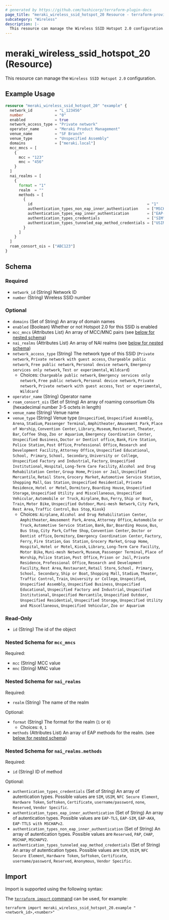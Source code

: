 ```yaml
---
# generated by https://github.com/hashicorp/terraform-plugin-docs
page_title: "meraki_wireless_ssid_hotspot_20 Resource - terraform-provider-meraki"
subcategory: "Wireless"
description: |-
  This resource can manage the Wireless SSID Hotspot 2.0 configuration.
---
```


# meraki_wireless_ssid_hotspot_20 (Resource)

This resource can manage the `Wireless SSID Hotspot 2.0` configuration.

## Example Usage

```terraform
resource "meraki_wireless_ssid_hotspot_20" "example" {
  network_id          = "L_123456"
  number              = "0"
  enabled             = true
  network_access_type = "Private network"
  operator_name       = "Meraki Product Management"
  venue_name          = "SF Branch"
  venue_type          = "Unspecified Assembly"
  domains             = ["meraki.local"]
  mcc_mncs = [
    {
      mcc = "123"
      mnc = "456"
    }
  ]
  nai_realms = [
    {
      format = "1"
      realm  = ""
      methods = [
        {
          id                                                   = "1"
          authentication_types_non_eap_inner_authentication    = ["MSCHAPV2"]
          authentication_types_eap_inner_authentication        = ["EAP-TLS"]
          authentication_types_credentials                     = ["SIM"]
          authentication_types_tunneled_eap_method_credentials = ["USIM"]
        }
      ]
    }
  ]
  roam_consort_ois = ["ABC123"]
}
```

<!-- schema generated by tfplugindocs -->
## Schema

### Required

- `network_id` (String) Network ID
- `number` (String) Wireless SSID number

### Optional

- `domains` (Set of String) An array of domain names
- `enabled` (Boolean) Whether or not Hotspot 2.0 for this SSID is enabled
- `mcc_mncs` (Attributes List) An array of MCC/MNC pairs (see [below for nested schema](#nestedatt--mcc_mncs))
- `nai_realms` (Attributes List) An array of NAI realms (see [below for nested schema](#nestedatt--nai_realms))
- `network_access_type` (String) The network type of this SSID (`Private network`, `Private network with guest access`, `Chargeable public network`, `Free public network`, `Personal device network`, `Emergency services only network`, `Test or experimental`, `Wildcard`)
  - Choices: `Chargeable public network`, `Emergency services only network`, `Free public network`, `Personal device network`, `Private network`, `Private network with guest access`, `Test or experimental`, `Wildcard`
- `operator_name` (String) Operator name
- `roam_consort_ois` (Set of String) An array of roaming consortium OIs (hexadecimal number 3-5 octets in length)
- `venue_name` (String) Venue name
- `venue_type` (String) Venue type (`Unspecified`, `Unspecified Assembly`, `Arena`, `Stadium`, `Passenger Terminal`, `Amphitheater`, `Amusement Park`, `Place of Worship`, `Convention Center`, `Library`, `Museum`, `Restaurant`, `Theater`, `Bar`, `Coffee Shop`, `Zoo or Aquarium`, `Emergency Coordination Center`, `Unspecified Business`, `Doctor or Dentist office`, `Bank`, `Fire Station`, `Police Station`, `Post Office`, `Professional Office`, `Research and Development Facility`, `Attorney Office`, `Unspecified Educational`, `School, Primary`, `School, Secondary`, `University or College`, `Unspecified Factory and Industrial`, `Factory`, `Unspecified Institutional`, `Hospital`, `Long-Term Care Facility`, `Alcohol and Drug Rehabilitation Center`, `Group Home`, `Prison or Jail`, `Unspecified Mercantile`, `Retail Store`, `Grocery Market`, `Automotive Service Station`, `Shopping Mall`, `Gas Station`, `Unspecified Residential`, `Private Residence`, `Hotel or Motel`, `Dormitory`, `Boarding House`, `Unspecified Storage`, `Unspecified Utility and Miscellaneous`, `Unspecified Vehicular`, `Automobile or Truck`, `Airplane`, `Bus`, `Ferry`, `Ship or Boat`, `Train`, `Motor Bike`, `Unspecified Outdoor`, `Muni-mesh Network`, `City Park`, `Rest Area`, `Traffic Control`, `Bus Stop`, `Kiosk`)
  - Choices: `Airplane`, `Alcohol and Drug Rehabilitation Center`, `Amphitheater`, `Amusement Park`, `Arena`, `Attorney Office`, `Automobile or Truck`, `Automotive Service Station`, `Bank`, `Bar`, `Boarding House`, `Bus`, `Bus Stop`, `City Park`, `Coffee Shop`, `Convention Center`, `Doctor or Dentist office`, `Dormitory`, `Emergency Coordination Center`, `Factory`, `Ferry`, `Fire Station`, `Gas Station`, `Grocery Market`, `Group Home`, `Hospital`, `Hotel or Motel`, `Kiosk`, `Library`, `Long-Term Care Facility`, `Motor Bike`, `Muni-mesh Network`, `Museum`, `Passenger Terminal`, `Place of Worship`, `Police Station`, `Post Office`, `Prison or Jail`, `Private Residence`, `Professional Office`, `Research and Development Facility`, `Rest Area`, `Restaurant`, `Retail Store`, `School, Primary`, `School, Secondary`, `Ship or Boat`, `Shopping Mall`, `Stadium`, `Theater`, `Traffic Control`, `Train`, `University or College`, `Unspecified`, `Unspecified Assembly`, `Unspecified Business`, `Unspecified Educational`, `Unspecified Factory and Industrial`, `Unspecified Institutional`, `Unspecified Mercantile`, `Unspecified Outdoor`, `Unspecified Residential`, `Unspecified Storage`, `Unspecified Utility and Miscellaneous`, `Unspecified Vehicular`, `Zoo or Aquarium`

### Read-Only

- `id` (String) The id of the object

<a id="nestedatt--mcc_mncs"></a>
### Nested Schema for `mcc_mncs`

Required:

- `mcc` (String) MCC value
- `mnc` (String) MNC value


<a id="nestedatt--nai_realms"></a>
### Nested Schema for `nai_realms`

Required:

- `realm` (String) The name of the realm

Optional:

- `format` (String) The format for the realm (`1` or `0`)
  - Choices: `0`, `1`
- `methods` (Attributes List) An array of EAP methods for the realm. (see [below for nested schema](#nestedatt--nai_realms--methods))

<a id="nestedatt--nai_realms--methods"></a>
### Nested Schema for `nai_realms.methods`

Required:

- `id` (String) ID of method

Optional:

- `authentication_types_credentials` (Set of String) An array of autentication types. Possible values are `SIM`, `USIM`, `NFC Secure Element`, `Hardware Token`, `Softoken`, `Certificate`, `username/password`, `none`, `Reserved`, `Vendor Specific`.
- `authentication_types_eap_inner_authentication` (Set of String) An array of autentication types. Possible values are `EAP-TLS`, `EAP-SIM`, `EAP-AKA`, `EAP-TTLS with MSCHAPv2`.
- `authentication_types_non_eap_inner_authentication` (Set of String) An array of autentication types. Possible values are `Reserved`, `PAP`, `CHAP`, `MSCHAP`, `MSCHAPV2`.
- `authentication_types_tunneled_eap_method_credentials` (Set of String) An array of autentication types. Possible values are `SIM`, `USIM`, `NFC Secure Element`, `Hardware Token`, `Softoken`, `Certificate`, `username/password`, `Reserved`, `Anonymous`, `Vendor Specific`.

## Import

Import is supported using the following syntax:

The [`terraform import` command](https://developer.hashicorp.com/terraform/cli/commands/import) can be used, for example:

```shell
terraform import meraki_wireless_ssid_hotspot_20.example "<network_id>,<number>"
```
